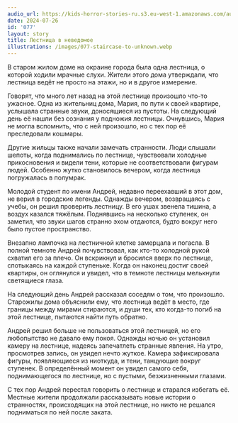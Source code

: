 ```yaml
---
audio_url: https://kids-horror-stories-ru.s3.eu-west-1.amazonaws.com/audio/077-staircase-to-unknown.mp3
date: 2024-07-26
id: '077'
layout: story
title: Лестница в неведомое
illustrations: /images/077-staircase-to-unknown.webp
---
```


В старом жилом доме на окраине города была одна лестница, о которой ходили мрачные слухи. Жители этого дома утверждали, что лестница ведёт не просто на этажи, но и в другое измерение.

Говорят, что много лет назад на этой лестнице произошло что-то ужасное. Одна из жительниц дома, Мария, по пути к своей квартире, услышала странные звуки, доносящиеся из пустоты. На следующий день её нашли без сознания у подножия лестницы. Очнувшись, Мария не могла вспомнить, что с ней произошло, но с тех пор её преследовали кошмары.

Другие жильцы также начали замечать странности. Люди слышали шепоты, когда поднимались по лестнице, чувствовали холодные прикосновения и видели тени, которые не соответствовали фигурам людей. Особенно жутко становилось вечером, когда лестница погружалась в полумрак.

Молодой студент по имени Андрей, недавно переехавший в этот дом, не верил в городские легенды. Однажды вечером, возвращаясь с учебы, он решил проверить лестницу. В его ушах звенела тишина, а воздух казался тяжёлым. Поднявшись на несколько ступенек, он заметил, что звуки шагов странно эхом отдаются, будто вокруг него было пустое пространство.

Внезапно лампочка на лестничной клетке замерцала и погасла. В полной темноте Андрей почувствовал, как кто-то холодной рукой схватил его за плечо. Он вскрикнул и бросился вверх по лестнице, спотыкаясь на каждой ступеньке. Когда он наконец достиг своей квартиры, он оглянулся и увидел, что в темноте лестницы мелькнули светящиеся глаза.

На следующий день Андрей рассказал соседям о том, что произошло. Старожилы дома объяснили ему, что лестница ведёт в место, где границы между мирами стираются, и души тех, кто когда-то погиб на этой лестнице, пытаются найти путь обратно.

Андрей решил больше не пользоваться этой лестницей, но его любопытство не давало ему покоя. Однажды ночью он установил камеру на лестнице, надеясь запечатлеть странные явления. На утро, просмотрев запись, он увидел нечто жуткое. Камера зафиксировала фигуры, появляющиеся из ниоткуда, и тени, танцующие вокруг ступенек. В определённый момент он увидел самого себя, поднимающегося по лестнице, но с пустыми, безжизненными глазами.

С тех пор Андрей перестал говорить о лестнице и старался избегать её. Местные жители продолжали рассказывать новые истории о странностях, происходящих на этой лестнице, но никто не решался подниматься по ней после заката.